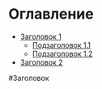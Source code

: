 # Оглавление
- [Заголовок 1](#заголовок-1)
  - [Подзаголовок 1.1](#подзаголовок-11)
  - [Подзаголовок 1.2](#подзаголовок-12)
- [Заголовок 2](#заголовок-2)













#Заголовок
